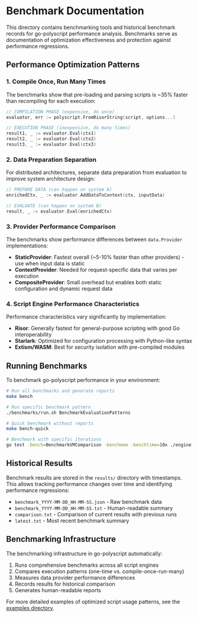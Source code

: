 # Benchmark Documentation

This directory contains benchmarking tools and historical benchmark records for go-polyscript performance analysis. Benchmarks serve as documentation of optimization effectiveness and protection against performance regressions.

## Performance Optimization Patterns

### 1. Compile Once, Run Many Times

The benchmarks show that pre-loading and parsing scripts is ~35% faster than recompiling for each execution:

```go
// COMPILATION PHASE (expensive, do once)
evaluator, err := polyscript.FromRisorString(script, options...)

// EXECUTION PHASE (inexpensive, do many times)
result1, _ := evaluator.Eval(ctx1)
result2, _ := evaluator.Eval(ctx2)
result3, _ := evaluator.Eval(ctx3)
```

### 2. Data Preparation Separation

For distributed architectures, separate data preparation from evaluation to improve system architecture design:

```go
// PREPARE DATA (can happen on system A)
enrichedCtx, _ := evaluator.AddDataToContext(ctx, inputData)

// EVALUATE (can happen on system B)
result, _ := evaluator.Eval(enrichedCtx)
```

### 3. Provider Performance Comparison

The benchmarks show performance differences between `data.Provider` implementations:

- **StaticProvider**: Fastest overall (~5-10% faster than other providers) - use when input data is static
- **ContextProvider**: Needed for request-specific data that varies per execution
- **CompositeProvider**: Small overhead but enables both static configuration and dynamic request data

### 4. Script Engine Performance Characteristics

Performance characteristics vary significantly by implementation:

- **Risor**: Generally fastest for general-purpose scripting with good Go interoperability
- **Starlark**: Optimized for configuration processing with Python-like syntax
- **Extism/WASM**: Best for security isolation with pre-compiled modules

## Running Benchmarks

To benchmark go-polyscript performance in your environment:

```bash
# Run all benchmarks and generate reports
make bench

# Run specific benchmark pattern
./benchmarks/run.sh BenchmarkEvaluationPatterns

# Quick benchmark without reports
make bench-quick

# Benchmark with specific iterations
go test -bench=BenchmarkVMComparison -benchmem -benchtime=10x ./engine
```

## Historical Results

Benchmark results are stored in the `results/` directory with timestamps. This allows tracking performance changes over time and identifying performance regressions:

- `benchmark_YYYY-MM-DD_HH-MM-SS.json` - Raw benchmark data
- `benchmark_YYYY-MM-DD_HH-MM-SS.txt` - Human-readable summary
- `comparison.txt` - Comparison of current results with previous runs
- `latest.txt` - Most recent benchmark summary

## Benchmarking Infrastructure

The benchmarking infrastructure in go-polyscript automatically:

1. Runs comprehensive benchmarks across all script engines
2. Compares execution patterns (one-time vs. compile-once-run-many)
3. Measures data provider performance differences
4. Records results for historical comparison
5. Generates human-readable reports

For more detailed examples of optimized script usage patterns, see the [examples directory](../examples/).
